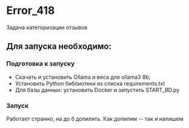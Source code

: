 # Error_418
Задача категоризации отзывов
## Для запуска необходимо:
### Подготовка к запуску
- Скачать и установить Ollama и веса для ollama3 8b;
- Установить Python библиотеки из списка requirements.txt
- Для базы данных: установить Docker и запустить START_BD.py
### Запуск 
Работает странно, на до б допилить. Как допилим -- так и напишем
